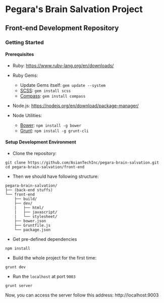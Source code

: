 # Pegara's Brain Salvation Project

## Front-end Development Repository

### Getting Started

#### Prerequisites

- Ruby: https://www.ruby-lang.org/en/downloads/

- Ruby Gems:
  - Update Gems itself: `gem update --system`
  - [SCSS](http://sass-lang.com/install): `gem install scss`
  - [Compass](http://compass-style.org/install/): `gem install compass`

- Node.js: https://nodejs.org/en/download/package-manager/

- Node Utilities:
  - [Bower](http://bower.io/#install-bower): `npm install -g bower`
  - [Grunt](http://gruntjs.com/getting-started#installing-the-cli): `npm install -g grunt-cli`

#### Setup Development Environment

- Clone the repository:

```
git clone https://github.com/AsianTechInc/pegara-brain-salvation.git
cd pegara-brain-salvation/front-end
```

- Then we should have following structure:

```
pegara-brain-salvation/
├── (back-end stuffs)
└── front-end
    ├── build/
    ├── dev/
    |   ├── html/
    |   ├── javascript/
    |   └── stylesheet/
    ├── bower.json
    ├── Gruntfile.js
    └── package.json
```

- Get pre-defined dependencies

```
npm install
```

- Build the whole project for the first time:

```
grunt dev
```

- Run the `localhost` at port `9003`

```
grunt server
```

Now, you can access the server follow this address: http://localhost:9003
